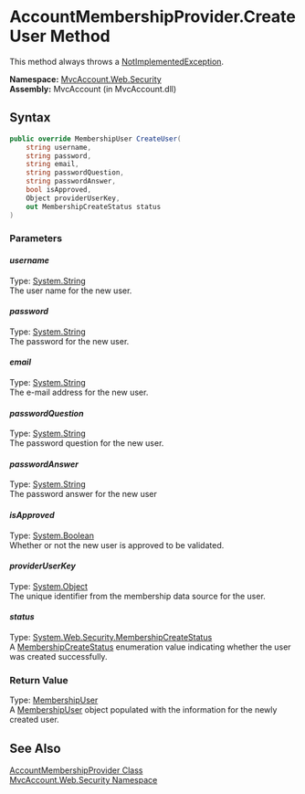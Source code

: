 AccountMembershipProvider.CreateUser Method
===========================================
This method always throws a [NotImplementedException][1].

**Namespace:** [MvcAccount.Web.Security][2]  
**Assembly:** MvcAccount (in MvcAccount.dll)

Syntax
------

```csharp
public override MembershipUser CreateUser(
	string username,
	string password,
	string email,
	string passwordQuestion,
	string passwordAnswer,
	bool isApproved,
	Object providerUserKey,
	out MembershipCreateStatus status
)
```

### Parameters

#### *username*
Type: [System.String][3]  
The user name for the new user.

#### *password*
Type: [System.String][3]  
The password for the new user.

#### *email*
Type: [System.String][3]  
The e-mail address for the new user.

#### *passwordQuestion*
Type: [System.String][3]  
The password question for the new user.

#### *passwordAnswer*
Type: [System.String][3]  
The password answer for the new user

#### *isApproved*
Type: [System.Boolean][4]  
Whether or not the new user is approved to be validated.

#### *providerUserKey*
Type: [System.Object][5]  
The unique identifier from the membership data source for the user.

#### *status*
Type: [System.Web.Security.MembershipCreateStatus][6]  
 A [MembershipCreateStatus][6] enumeration value indicating whether the user was created successfully.

### Return Value
Type: [MembershipUser][7]  
 A [MembershipUser][7] object populated with the information for the newly created user. 

See Also
--------
[AccountMembershipProvider Class][8]  
[MvcAccount.Web.Security Namespace][2]  

[1]: http://msdn.microsoft.com/en-us/library/6byb74h9
[2]: ../README.md
[3]: http://msdn.microsoft.com/en-us/library/s1wwdcbf
[4]: http://msdn.microsoft.com/en-us/library/a28wyd50
[5]: http://msdn.microsoft.com/en-us/library/e5kfa45b
[6]: http://msdn.microsoft.com/en-us/library/czcfs330
[7]: http://msdn.microsoft.com/en-us/library/d1b506ez
[8]: README.md